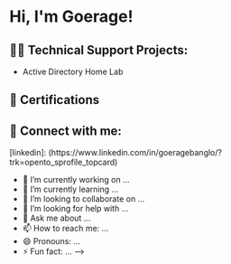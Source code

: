 <h1>Hi, I'm Goerage! 

<h2>👨‍💻  Technical Support Projects:</h2>

- Active Directory Home Lab
<h2> 📄 Certifications</h2>  
<h2> 🤳 Connect with me:</h2> 
[linkedin]: (https://www.linkedin.com/in/goeragebanglo/?trk=opento_sprofile_topcard)


- 🔭 I’m currently working on ...
- 🌱 I’m currently learning ...
- 👯 I’m looking to collaborate on ...
- 🤔 I’m looking for help with ...
- 💬 Ask me about ...
- 📫 How to reach me: ...
- 😄 Pronouns: ...
- ⚡ Fun fact: ...
-->
